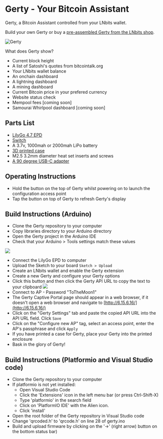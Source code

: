 # Gerty - Your Bitcoin Assistant

Gerty, a Bitcoin Assistant controlled from your LNbits wallet.

Build your own Gerty or buy a [pre-assembled Gerty from the LNbits shop](https://shop.lnbits.com/product/gerty-a-bitcoin-assistant).

![Gerty](img/gerty-satoshi2.jpg)

What does Gerty show?

+ Current block height
+ A list of Satoshi's quotes from bitcointalk.org
+ Your LNbits wallet balance
+ An onchain dashboard
+ A lightning dashboard
+ A mining dashboard
+ Current Bitcoin price in your prefered currency
+ Website status check
+ Mempool fees [coming soon]
+ Samourai Whirlpool dashboard [coming soon]

## Parts List

+ [LilyGo 4.7 EPD](http://www.lilygo.cn/prod_view.aspx?TypeId=50061&Id=1384&FId=t3:50061:3)
+ [Switch](https://www.amazon.co.uk/gp/product/B00OK9FAUW/)
+ A 3.7v, 1000mah or 2000mah LiPo battery
+ [3D printed case](enclosure/)
+ M2.5 3.2mm diameter heat set inserts and screws
+ [A 90 degree USB-C adapter](https://www.amazon.co.uk/Downward-Extension-Compatible-Microsoft-Nintendo/dp/B07JKBKM12/)

## Operating Instructions
+ Hold the button on the top of Gerty whilst powering on to launch the configuration access point
+ Tap the button on top of Gerty to refresh Gerty's display

## Build Instructions (Arduino)

+ Clone the Gerty repository to your computer
+ Copy libraries directory to your Arduino directory
+ Open the Gerty project in the Arduino IDE
+ Check that your Arduino > Tools settings match these values

![](img/arduino-tool-settings.jpg)
+ Connect the LilyGo EPD to computer
+ Upload the Sketch to your board `Sketch > Upload`
+ Create an LNbits wallet and enable the Gerty extension
+ Create a new Gerty and configure your Gerty options
+ Click this button and then click the Gerty API URL to copy the text to your clipboard ![](img/lnbits-gerty-copy-url.jpg)
+ Connect to AP - Password "ToTheMoon1"
+ The Gerty Captive Portal page should appear in a web browser, if it doesn't open a web browser and navigate to [http://6.15.6.16/](http://6.15.6.16/)
+ Click on the "Gerty Settings" tab and paste the copied API URL into the API URL field. Click `Save`
+ Click on the "Configure new AP" tag, select an access point, enter the AP's passphrase and click `Apply`
+ If you have printed a case for Gerty, place your Gerty into the printed enclosure
+ Bask in the glory of Gerty!

## Build Instructions (Platformio and Visual Studio code)
 
+ Clone the Gerty repository to your computer
+ If platformio is not yet installed:
  + Open Visual Studio Code
  + Click the 'Extensions' icon in the left menu bar (or press Ctrl-Shift-X)
  + Type 'platformio' in the search field
  + Click on 'PlatformIO IDE' with the Alien icon. 
  + Click 'install' 
+ Open the root folder of the Gerty repository in Visual Studio code
+ Change 'qrcoded.h' to 'qrcode.h' on line 28 of gerty.ino
+ Build and upload firmware by clicking on the '->' (right arrow) button on the bottom status bar)

